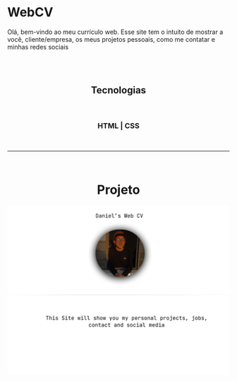 # WebCV

<p> Olá, bem-vindo ao meu currículo web. Esse site tem o intuito de mostrar a você, cliente/empresa, os meus projetos pessoais,
como me contatar e minhas redes sociais </p>
<br>
<br>
<div align='center'>

## Tecnologias

<br>

### HTML | CSS

<br>

---

<br>

# Projeto

<img src='./assets/CV.png' width='1280' >

</div>
